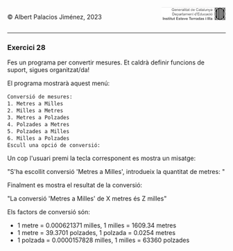 <div style="display: flex; width: 100%;">
    <div style="flex: 1; padding: 0px;">
        <p>© Albert Palacios Jiménez, 2023</p>
    </div>
    <div style="flex: 1; padding: 0px; text-align: right;">
        <img src="../../assets/ieti.png" height="32" alt="Logo de IETI" style="max-height: 32px;">
    </div>
</div>
<hr/>

### Exercici 28

Fes un programa per convertir mesures. Et caldrà definir funcions de suport, sigues organitzat/da!

El programa mostrarà aquest menú:
```text
Conversió de mesures:
1. Metres a Milles
2. Milles a Metres
3. Metres a Polzades
4. Polzades a Metres
5. Polzades a Milles
6. Milles a Polzades
Escull una opció de conversió: 
```

Un cop l'usuari premi la tecla corresponent es mostra un misatge:

"S'ha escollit conversió 'Metres a Milles', introdueix la quantitat de metres: "

Finalment es mostra el resultat de la conversió:

"La conversió 'Metres a Milles' de X metres és Z milles"

Els factors de conversió són:

* 1 metre = 0.000621371 milles, 1 milles = 1609.34 metres
* 1 metre = 39.3701 polzades, 1 polzada = 0.0254 metres
* 1 polzada = 0.0000157828 milles, 1 milles = 63360 polzades


